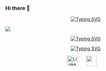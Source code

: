 ### Hi there 👋
<p align="center">
  <a href="https://github.com/LuisIannelloDev">
  <a href="https://git.io/typing-svg"><img src="https://readme-typing-svg.demolab.com?font=Cairo+Play&size=30&color=F7F7F7&multiline=true&repeat=false&random=false&width=435&lines= 4Geeks+Academy+Student" alt="Typing SVG" /></a>
</p>
    
<a aling-items="center"><img src="https://avatars.sched.co/5/cb/8689106/avatar.jpg?9cc"></a>

<p align="center">
  <a href="https://github.com/LuisIannelloDev">
 <a href="https://git.io/typing-svg"><img src="https://readme-typing-svg.demolab.com?font=Cairo+Play&size=30&color=F7F7F7&multiline=true&repeat=false&random=false&width=435&lines=Luis+Iannello" alt="Typing SVG" /></a>
</p>

<p align="center">
  <!-- Typing SVG by DenverCoder1 - https://github.com/DenverCoder1/readme-typing-svg -->
  <a href="https://github.com/LuisIannelloDev/readme-typing-svg">
   <a href="https://git.io/typing-svg"><img src="https://readme-typing-svg.demolab.com?font=Bungee+Spice&color=F71111&multiline=true&repeat=false&random=false&width=435&lines=Full+Stack+Developer+ Loading ..." alt="Typing SVG" /></a>
</p>


<!-- Social icons section -->
<p align="center">
  <a href="https://www.linkedin.com/in/luis-iannello-61b77588/"><img width="32px" alt="LinkedIn" title="LinkedIn" src="https://i.imgur.com/yRpa1dQ.png"/></a>
  &#8287;&#8287;&#8287;&#8287;&#8287;
  <a href="https://discord.gg/KxVFashU" alt="Discord" title="Dev Pro Tips Discord Server"><img width="32px" src="https://i.imgur.com/OViZO8J.png"/></a>
  &#8287;&#8287;&#8287;&#8287;&#8287;
<!--   &#8287;&#8287;&#8287;&#8287;&#8287;
  <a href="http://eyl327.mywebcommunity.org/promos/"><img width="32px" alt="Free Stuff" title="Free gifts for you" src="https://i.imgur.com/0uVwkoZ.png"/></a> -->
</p>


    

